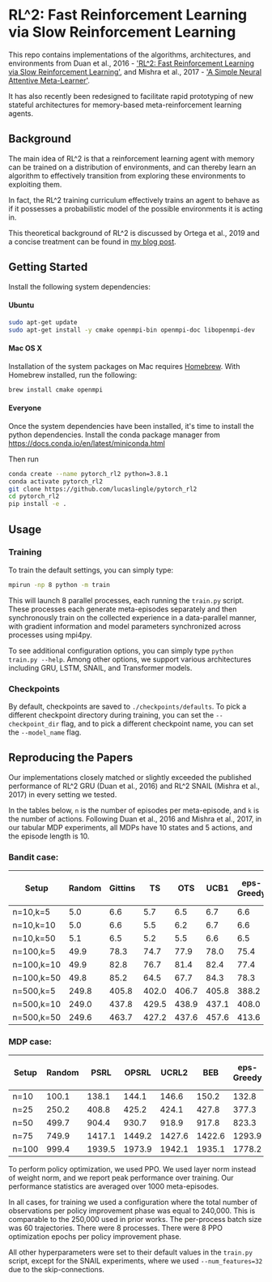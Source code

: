 # RL^2: Fast Reinforcement Learning via Slow Reinforcement Learning

This repo contains implementations of the algorithms, architectures, and environments from Duan et al., 2016 - ['RL^2: Fast Reinforcement Learning via Slow Reinforcement Learning'](https://arxiv.org/pdf/1611.02779.pdf), and Mishra et al., 2017 - ['A Simple Neural Attentive Meta-Learner'](https://arxiv.org/pdf/1707.03141.pdf).

It has also recently been redesigned to facilitate rapid prototyping of new stateful architectures for memory-based meta-reinforcement learning agents.   

## Background

The main idea of RL^2 is that a reinforcement learning agent with memory can be trained on a distribution of environments, 
and can thereby learn an algorithm to effectively transition from exploring these environments to exploiting them.

In fact, the RL^2 training curriculum effectively trains an agent to behave as if it possesses a probabilistic model of the possible environments it is acting in. 

This theoretical background of RL^2 is discussed by Ortega et al., 2019 and a concise treatment can be found in [my blog post](https://lucaslingle.wordpress.com/2021/10/07/on-memory-based-meta-reinforcement-learning/).   

## Getting Started

Install the following system dependencies:
#### Ubuntu     
```bash
sudo apt-get update
sudo apt-get install -y cmake openmpi-bin openmpi-doc libopenmpi-dev
```

#### Mac OS X
Installation of the system packages on Mac requires [Homebrew](https://brew.sh). With Homebrew installed, run the following:
```bash
brew install cmake openmpi
```

#### Everyone
Once the system dependencies have been installed, it's time to install the python dependencies. 
Install the conda package manager from https://docs.conda.io/en/latest/miniconda.html

Then run
```bash
conda create --name pytorch_rl2 python=3.8.1
conda activate pytorch_rl2
git clone https://github.com/lucaslingle/pytorch_rl2
cd pytorch_rl2
pip install -e .
```

## Usage

### Training
To train the default settings, you can simply type:
```bash
mpirun -np 8 python -m train
```

This will launch 8 parallel processes, each running the ```train.py``` script. These processes each generate meta-episodes separately and then synchronously train on the collected experience in a data-parallel manner, with gradient information and model parameters synchronized across processes using mpi4py.

To see additional configuration options, you can simply type ```python train.py --help```. Among other options, we support various architectures including GRU, LSTM, SNAIL, and Transformer models.

### Checkpoints
By default, checkpoints are saved to ```./checkpoints/defaults```. To pick a different checkpoint directory during training, 
you can set the ```--checkpoint_dir``` flag, and to pick a different checkpoint name, you can set the 
```--model_name``` flag.

## Reproducing the Papers

Our implementations closely matched or slightly exceeded the published performance of RL^2 GRU (Duan et al., 2016) and RL^2 SNAIL (Mishra et al., 2017) in every setting we tested.

In the tables below, ```n``` is the number of episodes per meta-episode, and ```k``` is the number of actions. 
Following Duan et al., 2016 and Mishra et al., 2017, in our tabular MDP experiments, all MDPs have 10 states and 5 actions, and the episode length is 10.  

### Bandit case:

| Setup      | Random | Gittins |    TS |   OTS |  UCB1 | eps-Greedy | Greedy | RL^2 GRU (paper) | RL^2 GRU (ours) | RL^2 SNAIL (paper) | RL^2 SNAIL (ours)  |
| ---------- | ------ | ------- | ----- | ----- | ----- | ---------- | ------ | ---------------- | --------------- | ------------------ | ------------------ |
|  n=10,k=5  |    5.0 |     6.6 |   5.7 |   6.5 |   6.7 |        6.6 |    6.6 |              6.7 |            6.7  |                6.6 |                6.8 |
|  n=10,k=10 |    5.0 |     6.6 |   5.5 |   6.2 |   6.7 |        6.6 |    6.6 |              6.7 |                 |                6.7 |                    |
|  n=10,k=50 |    5.1 |     6.5 |   5.2 |   5.5 |   6.6 |        6.5 |    6.5 |              6.8 |                 |                6.7 |                    |
| n=100,k=5  |   49.9 |    78.3 |  74.7 |  77.9 |  78.0 |       75.4 |   74.8 |             78.7 |            78.7 |               79.1 |               78.5 |
| n=100,k=10 |   49.9 |    82.8 |  76.7 |  81.4 |  82.4 |       77.4 |   77.1 |             83.5 |                 |               83.5 |                    |
| n=100,k=50 |   49.8 |    85.2 |  64.5 |  67.7 |  84.3 |       78.3 |   78.0 |             84.9 |                 |               85.1 |                    |
| n=500,k=5  |  249.8 |   405.8 | 402.0 | 406.7 | 405.8 |      388.2 |  380.6 |            401.6 |                 |              408.1 |                    |
| n=500,k=10 |  249.0 |   437.8 | 429.5 | 438.9 | 437.1 |      408.0 |  395.0 |            432.5 |                 |              432.4 |                    |
| n=500,k=50 |  249.6 |   463.7 | 427.2 | 437.6 | 457.6 |      413.6 |  402.8 |            438.9 |                 |              442.6 |                    |

### MDP case:

| Setup      | Random |   PSRL |  OPSRL |  UCRL2 |    BEB | eps-Greedy | Greedy | RL^2 GRU (paper) | RL^2 GRU (ours) | RL^2 SNAIL (paper) | RL^2 SNAIL (ours)  |
| ---------- | ------ | ------ | ------ | ------ | ------ | ---------- | ------ | ---------------- | --------------- | ------------------ | ------------------ |
| n=10       |  100.1 |  138.1 |  144.1 |  146.6 |  150.2 |      132.8 |  134.8 |            156.2 |           157.3 |              159.1 |              160.1 |
| n=25       |  250.2 |  408.8 |  425.2 |  424.1 |  427.8 |      377.3 |  368.8 |            445.7 |                 |              447.2 |                    |
| n=50       |  499.7 |  904.4 |  930.7 |  918.9 |  917.8 |      823.3 |  769.3 |            936.1 |                 |              942.3 |                    |
| n=75       |  749.9 | 1417.1 | 1449.2 | 1427.6 | 1422.6 |     1293.9 | 1172.9 |           1428.8 |                 |             1447.5 |                    |
| n=100      |  999.4 | 1939.5 | 1973.9 | 1942.1 | 1935.1 |     1778.2 | 1578.5 |           1913.7 |                 |             1953.1 |                    |

To perform policy optimization, we used PPO. We used layer norm instead of weight norm, and we report peak performance over training. Our performance statistics are averaged over 1000 meta-episodes.

In all cases, for training we used a configuration where the total number of observations per policy improvement phase was equal to 240,000. This is comparable to the 250,000 used in prior works.
The per-process batch size was 60 trajectories. There were 8 processes. There were 8 PPO optimization epochs per policy improvement phase. 

All other hyperparameters were set to their default values in the ```train.py``` script, except for the SNAIL experiments, where we used ```--num_features=32``` due to the skip-connections. 
